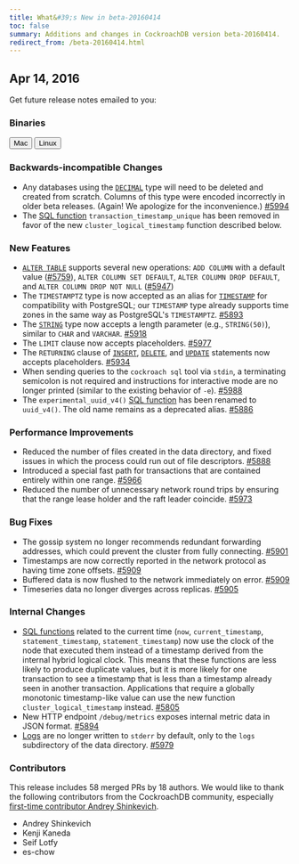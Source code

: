 ```yaml
---
title: What&#39;s New in beta-20160414
toc: false
summary: Additions and changes in CockroachDB version beta-20160414.
redirect_from: /beta-20160414.html
---
```


## Apr 14, 2016

Get future release notes emailed to you:

<div class="hubspot-install-form install-form-1 clearfix">
    <script>
        hbspt.forms.create({ 
            css: '',
            cssClass: 'install-form',
            portalId: '1753393',
            formId: '39686297-81d2-45e7-a73f-55a596a8d5ff',
            formInstanceId: 1,
            target: '.install-form-1'
        });
    </script>
</div>

### Binaries

<div id="os-tabs" class="clearfix">
    <a href="https://binaries.cockroachdb.com/cockroach-beta-20160414.darwin-10.9-amd64.tgz"><button id="mac" data-eventcategory="mac-binary-release-notes">Mac</button></a>
    <a href="https://binaries.cockroachdb.com/cockroach-beta-20160414.linux-amd64.tgz"><button id="linux" data-eventcategory="linux-binary-release-notes">Linux</button></a>
</div>
 
### Backwards-incompatible Changes

* Any databases using the [`DECIMAL`](../v1.0/decimal.html) type will need to be deleted and created from scratch. Columns of this type were encoded incorrectly in older beta releases. (Again! We apologize for the inconvenience.) [#5994](https://github.com/cockroachdb/cockroach/pull/5994)
* The [SQL function](../v1.0/functions-and-operators.html) `transaction_timestamp_unique` has been removed in favor of the new `cluster_logical_timestamp` function described below.

### New Features

* [`ALTER TABLE`](../v1.0/alter-table.html) supports several new operations: `ADD COLUMN` with a
  default value
  ([#5759](https://github.com/cockroachdb/cockroach/pull/5759)),
  `ALTER COLUMN SET DEFAULT`, `ALTER COLUMN DROP DEFAULT`, and `ALTER
  COLUMN DROP NOT NULL`
  ([#5947](https://github.com/cockroachdb/cockroach/pull/5947))
* The `TIMESTAMPTZ` type is now accepted as an alias for [`TIMESTAMP`](../v1.0/timestamp.html)
  for compatibility with PostgreSQL; our `TIMESTAMP` type already
  supports time zones in the same way as PostgreSQL's `TIMESTAMPTZ`.
  [#5893](https://github.com/cockroachdb/cockroach/pull/5893)
* The [`STRING`](../v1.0/string.html) type now accepts a length parameter (e.g.,
  `STRING(50)`), similar to `CHAR` and `VARCHAR`.
  [#5918](https://github.com/cockroachdb/cockroach/pull/5918)
* The `LIMIT` clause now accepts placeholders.
  [#5977](https://github.com/cockroachdb/cockroach/pull/5977)
* The `RETURNING` clause of [`INSERT`](../v1.0/insert.html), [`DELETE`](../v1.0/delete.html), and [`UPDATE`](../v1.0/update.html)
  statements now accepts placeholders.
  [#5934](https://github.com/cockroachdb/cockroach/pull/5934)
* When sending queries to the `cockroach sql` tool via `stdin`, a
  terminating semicolon is not required and instructions for
  interactive mode are no longer printed (similar to the existing
  behavior of `-e`).
  [#5988](https://github.com/cockroachdb/cockroach/pull/5988)
* The `experimental_uuid_v4()` [SQL function](../v1.0/functions-and-operators.html) has been renamed to
  `uuid_v4()`. The old name remains as a deprecated alias.
  [#5886](https://github.com/cockroachdb/cockroach/pull/5886)

### Performance Improvements

* Reduced the number of files created in the data directory, and fixed
  issues in which the process could run out of file descriptors.
  [#5888](https://github.com/cockroachdb/cockroach/pull/5888)
* Introduced a special fast path for transactions that are contained
  entirely within one range. [#5966](https://github.com/cockroachdb/cockroach/pull/5966)
* Reduced the number of unnecessary network round trips by ensuring
  that the range lease holder and the raft leader coincide.
  [#5973](https://github.com/cockroachdb/cockroach/pull/5973)

### Bug Fixes

* The gossip system no longer recommends redundant forwarding
  addresses, which could prevent the cluster from fully connecting.
  [#5901](https://github.com/cockroachdb/cockroach/pull/5901)
* Timestamps are now correctly reported in the network protocol as
  having time zone offsets.
  [#5909](https://github.com/cockroachdb/cockroach/pull/5909)
* Buffered data is now flushed to the network immediately on error.
  [#5909](https://github.com/cockroachdb/cockroach/pull/5909)
* Timeseries data no longer diverges across replicas.
  [#5905](https://github.com/cockroachdb/cockroach/pull/5905)

### Internal Changes

* [SQL functions](../v1.0/functions-and-operators.html) related to the current time (`now`,
  `current_timestamp`, `statement_timestamp`, `statement_timestamp`)
  now use the clock of the node that executed them instead of a
  timestamp derived from the internal hybrid logical clock. This means
  that these functions are less likely to produce duplicate values,
  but it is more likely for one transaction to see a timestamp that is
  less than a timestamp already seen in another transaction.
  Applications that require a globally monotonic timestamp-like value
  can use the new function `cluster_logical_timestamp` instead.
  [#5805](https://github.com/cockroachdb/cockroach/pull/5805)
* New HTTP endpoint `/debug/metrics` exposes internal metric data in
  JSON format.
  [#5894](https://github.com/cockroachdb/cockroach/pull/5894)
* [Logs](../v1.0/debug-and-error-logs.html) are no longer written to `stderr` by default, only to the
  `logs` subdirectory of the data directory.
  [#5979](https://github.com/cockroachdb/cockroach/pull/5979)

### Contributors

This release includes 58 merged PRs by 18 authors. We would like to
thank the following contributors from the CockroachDB community,
especially
[first-time contributor Andrey Shinkevich](https://github.com/cockroachdb/cockroach/pull/5956).

* Andrey Shinkevich
* Kenji Kaneda
* Seif Lotfy
* es-chow
